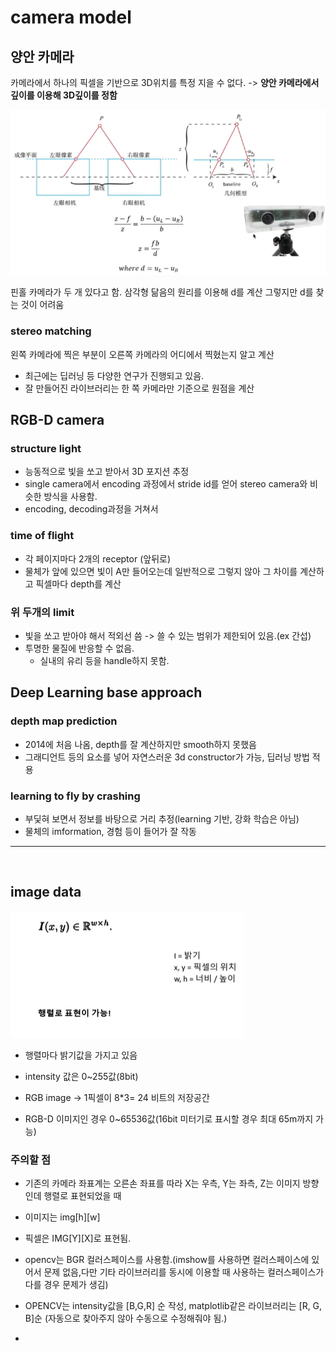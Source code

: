 # camera model

## 양안 카메라

카메라에서 하나의 픽셀을 기반으로 3D위치를 특정 지을 수 없다.
    -> **양안 카메라에서 깊이를 이용해 3D깊이를 정함**

![ex_screenshot](./img/slam4_depth.png)

핀홀 카메라가 두 개 있다고 함.
삼각형 닮음의 원리를 이용해 d를 계산
그렇지만 d를 찾는 것이 어려움

### stereo matching 
왼쪽 카메라에 찍은 부분이 오른쪽 카메라의 어디에서 찍혔는지 알고 계산
- 최근에는 딥러닝 등 다양한 연구가 진행되고 있음.
- 잘 만들어진 라이브러리는 한 쪽 카메라만 기준으로 원점을 계산

## RGB-D camera

### structure light
- 능동적으로 빛을 쏘고 받아서 3D 포지션 추정
- single camera에서 encoding 과정에서 stride id를 얻어 stereo camera와 비슷한 방식을 사용함.
- encoding, decoding과정을 거쳐서 

### time of flight
- 각 페이지마다 2개의 receptor (앞뒤로)
- 물체가 앞에 있으면 빛이 A만 들어오는데 일반적으로 그렇지 않아 그 차이를 계산하고 픽셀마다 depth를 계산

### 위 두개의 limit
- 빛을 쏘고 받아야 해서 적외선 씀 -> 쓸 수 있는 범위가 제한되어 있음.(ex 간섭)
- 투명한 물질에 반응할 수 없음.
    - 실내의 유리 등을 handle하지 못함.

## Deep Learning base approach

### depth map prediction
- 2014에 처음 나옴, depth를 잘 계산하지만 smooth하지 못했음
- 그래디언트 등의 요소를 넣어 자연스러운 3d constructor가 가능, 딥러닝 방법 적용

### learning to fly by crashing
- 부딫혀 보면서 정보를 바탕으로 거리 추정(learning 기반, 강화 학습은 아님)
- 물체의 imformation, 경험 등이 들어가 잘 작동

---
<BR>

## image data

![ex_screenshot](./img/slam4_image_data.png)

- 행렬마다 밝기값을 가지고 있음

- intensity 값은 0~255값(8bit)
- RGB image -> 1픽셀이 8*3= 24 비트의 저장공간
- RGB-D 이미지인 경우 0~65536값(16bit 미터기로 표시할 경우 최대 65m까지 가능)

### 주의할 점
- 기존의 카메라 좌표계는 오른손 좌표를 따라 X는 우측, Y는 좌측, Z는 이미지 방향인데 행렬로 표현되었을 때 
- 이미지는 img[h][w]
- 픽셀은 IMG[Y][X]로 표현됨.

- opencv는 BGR 컬러스페이스를 사용함.(imshow를 사용하면 컬러스페이스에 있어서 문제 없음,다만 기타 라이브러리를 동시에 이용할 때 사용하는 컬러스페이스가 다를 경우 문제가 생김)

- OPENCV는 intensity값을 [B,G,R] 순 작성, matplotlib같은 라이브러리는 [R, G, B]순 (자동으로 찾아주지 않아 수동으로 수정해줘야 됨.)



- 